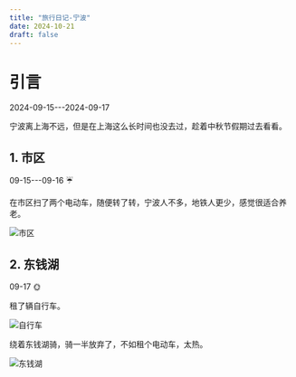 ```yaml
---
title: "旅行日记-宁波"
date: 2024-10-21
draft: false
---
```

# 引言
2024-09-15---2024-09-17

宁波离上海不远，但是在上海这么长时间也没去过，趁着中秋节假期过去看看。

## 1. 市区

09-15---09-16 :umbrella:

在市区扫了两个电动车，随便转了转，宁波人不多，地铁人更少，感觉很适合养老。

![市区](/images/daily-travel/ningbo1.jpg)


## 2. 东钱湖

09-17 :sun_with_face:

租了辆自行车。

![自行车](/images/daily-travel/ningbo3.jpg)

绕着东钱湖骑，骑一半放弃了，不如租个电动车，太热。

![东钱湖](/images/daily-travel/ningbo2.jpg)

